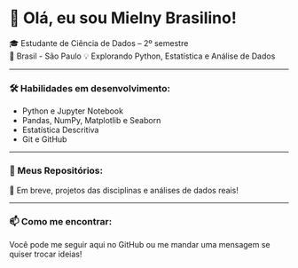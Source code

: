 # 👋 Olá, eu sou Mielny Brasilino!

🎓 Estudante de Ciência de Dados – 2º semestre  
📍 Brasil - São Paulo
💡 Explorando Python, Estatística e Análise de Dados  

---

### 🛠️ Habilidades em desenvolvimento:
- Python e Jupyter Notebook
- Pandas, NumPy, Matplotlib e Seaborn
- Estatística Descritiva
- Git e GitHub

---

### 📂 Meus Repositórios:
📌 Em breve, projetos das disciplinas e análises de dados reais!

---

### 📫 Como me encontrar:
Você pode me seguir aqui no GitHub ou me mandar uma mensagem se quiser trocar ideias!
